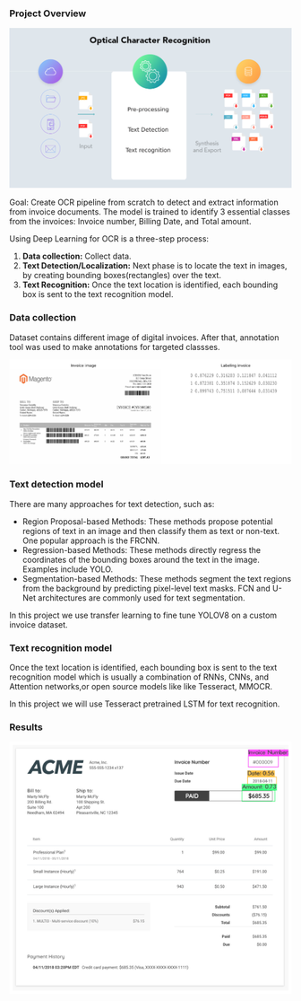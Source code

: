 ###  Project Overview
<img src="https://github.com/m4556/optical_character_recognition/blob/main/img/1.png" width="600" >

Goal: Create OCR pipeline from scratch to detect and extract information from invoice documents. The model is trained to identify 3 essential classes from the invoices: Invoice number, Billing Date, and Total amount.

Using Deep Learning for OCR is a three-step process:
1. **Data collection:** Collect data.
2. **Text Detection/Localization:** Next phase is to locate the text in images, by creating bounding boxes(rectangles) over the text. 
3. **Text Recognition:** Once the text location is identified, each bounding box is sent to the text recognition model.

### Data collection
Dataset contains different image of digital invoices. After that, annotation tool was used to make annotations for targeted classses. 

<img src="https://github.com/m4556/optical_character_recognition/blob/main/img/2.png" width="800" >
 
### Text detection model

There are many approaches for text detection, such as:
- Region Proposal-based Methods: These methods propose potential regions of text in an image and then classify them as text or non-text. One popular approach is the FRCNN.
- Regression-based Methods: These methods directly regress the coordinates of the bounding boxes around the text in the image. Examples include YOLO.
- Segmentation-based Methods: These methods segment the text regions from the background by predicting pixel-level text masks. FCN and U-Net architectures are commonly used for text segmentation.

In this project we use transfer learning to fine tune YOLOV8 on a custom invoice dataset.


###  Text recognition model
Once the text location is identified, each bounding box is sent to the text recognition model which is usually a combination of RNNs, CNNs, and Attention networks,or open source models like  like Tesseract, MMOCR.

In this project we will use Tesseract pretrained LSTM for text recognition.


### Results
<img src="https://github.com/m4556/optical_character_recognition/blob/main/img/3.png" width="800" >


